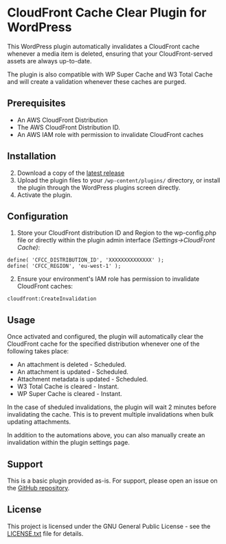 # CloudFront Cache Clear Plugin for WordPress

This WordPress plugin automatically invalidates a CloudFront cache whenever a media item is deleted, ensuring that your CloudFront-served assets are always up-to-date.

The plugin is also compatible with WP Super Cache and W3 Total Cache and will create a validation whenever these caches are purged.

## Prerequisites

- An AWS CloudFront Distribution
- The AWS CloudFront Distribution ID.
- An AWS IAM role with permission to invalidate CloudFront caches

## Installation

2. Download a copy of the [latest release](https://github.com/ufmedia/cloudfront-cache-clear/releases/latest)
3. Upload the plugin files to your `/wp-content/plugins/` directory, or install the plugin through the WordPress plugins screen directly.
4. Activate the plugin.

## Configuration

1. Store your CloudFront distribution ID and Region to the wp-config.php file or directly within the plugin admin interface *(Settings->CloudFront Cache)*:

```
define( 'CFCC_DISTRIBUTION_ID', 'XXXXXXXXXXXXXX' );
define( 'CFCC_REGION', 'eu-west-1' );
```

2. Ensure your environment's IAM role has permission to invalidate CloudFront caches:

```
cloudfront:CreateInvalidation
```


## Usage

Once activated and configured, the plugin will automatically clear the CloudFront cache for the specified distribution whenever one of the following takes place:


 - An attachment is deleted - Scheduled.
 - An attachment is updated - Scheduled.
 - Attachment metadata is updated - Scheduled.
 - W3 Total Cache is cleared - Instant.
 - WP Super Cache is cleared - Instant.

 In the case of sheduled invalidations, the plugin will wait 2 minutes before invalidating the cache. This is to prevent multiple invalidations when bulk updating attachments.

 In addition to the automations above, you can also manually create an invalidation within the plugin settings page.

## Support

This is a basic plugin provided as-is. For support, please open an issue on the [GitHub repository](https://github.com/ufmedia/cloudfront-cache-clear).

## License

This project is licensed under the GNU General Public License - see the [LICENSE.txt](LICENSE.txt) file for details.
